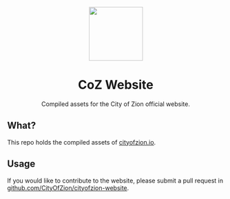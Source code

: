 <p align="center">
  <img
    src="http://res.cloudinary.com/vidsy/image/upload/v1503160820/CoZ_Icon_DARKBLUE_200x178px_oq0gxm.png"
    width="125px"
  >
</p>

<h1 align="center">CoZ Website</h1>

<p align="center">
  Compiled assets for the City of Zion official website.
</p>

## What?

This repo holds the compiled assets of [cityofzion.io](http://cityofzion.io/).

## Usage

If you would like to contribute to the website, please submit a pull request in [github.com/CityOfZion/cityofzion-website](https://github.com/CityOfZion/cityofzion-website).
